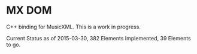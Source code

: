 MX DOM
=======

C++ binding for MusicXML.  This is a work in progress.

Current Status as of 2015-03-30, 382 Elements Implemented, 39 Elements to go.
